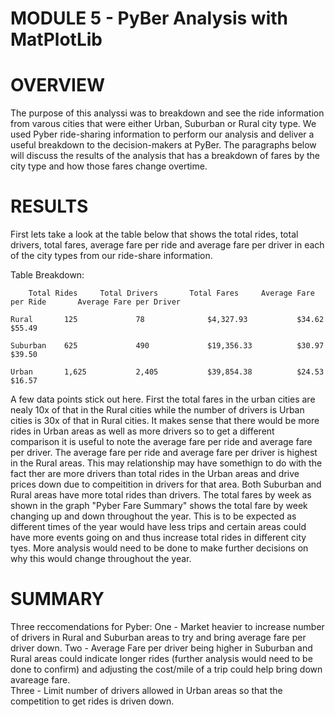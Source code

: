 # MODULE 5 - PyBer Analysis with MatPlotLib

# OVERVIEW 

The purpose of this analyssi was to breakdown and see the ride information from varous cities that were either Urban, Suburban or Rural city type.  We used Pyber ride-sharing information to perform our analysis and deliver a useful breakdown to the decision-makers at PyBer.  The paragraphs below will discuss the results of the analysis that has a breakdown of fares by the city type and how those fares change overtime.   

# RESULTS

First lets take a look at the table below that shows the total rides, total drivers, total fares, average fare per ride and average fare per driver in each of the city types from our ride-share information.  

Table Breakdown: 

	    Total Rides	    Total Drivers	    Total Fares	    Average Fare per Ride	    Average Fare per Driver

    Rural	    125	            78	            $4,327.93	        $34.62	                        $55.49

    Suburban	625	            490	            $19,356.33	        $30.97	                        $39.50

    Urban	    1,625	        2,405	        $39,854.38	        $24.53	                        $16.57


A few data points stick out here.  First the total fares in the urban cities are nealy 10x of that in the Rural cities while the number of drivers is Urban cities is 30x of that in Rural cities.   It makes sense that there would be more rides in Urban areas as well as more drivers so to get a different comparison it is useful to note the average fare per ride and average fare per driver.  The average fare per ride and average fare per driver is highest in the Rural areas.  This may relationship may have somethign to do with the fact ther are more drivers than total rides in the Urban areas and drive prices down due to compeitition in drivers for that area.  Both Suburban and Rural areas have more total rides than drivers.  The total fares by week as shown in the graph "Pyber Fare Summary" shows the total fare by week changing up and down throughout the year.  This is to be expected as different times of the year would have less trips and certain areas could have more events going on and thus increase total rides in different city tyes.  More analysis would need to be done to make further decisions on why this would change throughout the year. 


# SUMMARY

Three reccomendations for Pyber: 
One - Market heavier to increase number of drivers in Rural and Suburban areas to try and bring average fare per driver down. 
Two - Average Fare per driver being higher in Suburban and Rural areas could indicate longer rides (further analysis would need to be done to confirm) and adjusting the cost/mile of a trip could help bring down avareage fare.  
Three - Limit number of drivers allowed in Urban areas so that the competition to get rides is driven down.  


